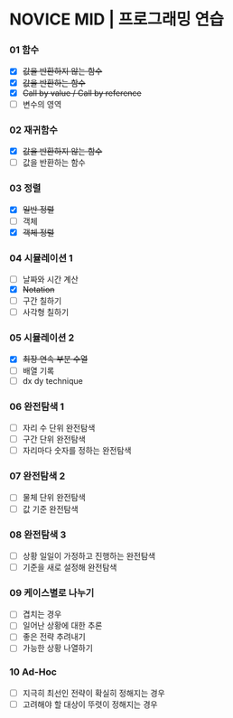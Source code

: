 # NOVICE MID | 프로그래밍 연습

### 01 함수
- [x] ~~값을 반환하지 않는 함수~~
- [x] ~~값을 반환하는 함수~~
- [x] ~~Call by value / Call by reference~~
- [ ] 변수의 영역

### 02 재귀함수
- [x] ~~값을 반환하지 않는 함수~~
- [ ] 값을 반환하는 함수
### 03 정렬
- [x] ~~일반 정렬~~
- [ ] 객체
- [x] ~~객체 정렬~~
### 04 시뮬레이션 1
- [ ] 날짜와 시간 계산
- [x] ~~Notation~~
- [ ] 구간 칠하기
- [ ] 사각형 칠하기
### 05 시뮬레이션 2
- [x] ~~최장 연속 부분 수열~~
- [ ] 배열 기록
- [ ] dx dy technique
### 06 완전탐색 1
- [ ] 자리 수 단위 완전탐색
- [ ] 구간 단위 완전탐색
- [ ] 자리마다 숫자를 정하는 완전탐색
### 07 완전탐색 2
- [ ] 물체 단위 완전탐색
- [ ] 값 기준 완전탐색
### 08 완전탐색 3
- [ ] 상황 일일이 가정하고 진행하는 완전탐색
- [ ] 기준을 새로 설정해 완전탐색
### 09 케이스별로 나누기
- [ ] 겹치는 경우
- [ ] 일어난 상황에 대한 추론
- [ ] 좋은 전략 추려내기
- [ ] 가능한 상황 나열하기
### 10 Ad-Hoc
- [ ] 지극히 최선인 전략이 확실히 정해지는 경우
- [ ] 고려해야 할 대상이 뚜렷이 정해지는 경우
